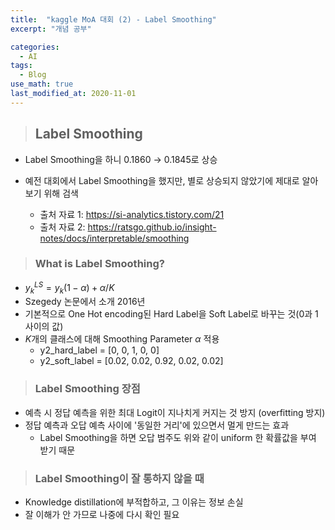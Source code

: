 ```yaml
---
title:  "kaggle MoA 대회 (2) - Label Smoothing"
excerpt: "개념 공부"

categories:
  - AI
tags:
  - Blog
use_math: true
last_modified_at: 2020-11-01
---
```

>## Label Smoothing

* Label Smoothing을 하니 0.1860 → 0.1845로 상승
* 예전 대회에서 Label Smoothing을 했지만, 별로 상승되지 않았기에 제대로 알아보기 위해 검색

	* 출처 자료 1: <https://si-analytics.tistory.com/21>
	* 출처 자료 2: <https://ratsgo.github.io/insight-notes/docs/interpretable/smoothing>

> ### What is Label Smoothing?

* $y_{k}^{LS} = y_k(1-\alpha) + \alpha/K$
* Szegedy 논문에서 소개 2016년
* 기본적으로 One Hot encoding된 Hard Label을 Soft Label로 바꾸는 것(0과 1사이의 값)
* $K$개의 클래스에 대해 Smoothing Parameter $\alpha$ 적용
	* y2_hard_label = [0, 0, 1, 0, 0]
	* y2_soft_label = [0.02, 0.02, 0.92, 0.02, 0.02]

> ### Label Smoothing 장점

* 예측 시 정답 예측을 위한 최대 Logit이 지나치게 커지는 것 방지 (overfitting 방지)
* 정답 예측과 오답 예측 사이에 '동일한 거리'에 있으면서 멀게 만드는 효과
	* Label Smoothing을 하면 오답 범주도 위와 같이 uniform 한 확률값을 부여 받기 때문

> ### Label Smoothing이 잘 통하지 않을 때
* Knowledge distillation에 부적합하고, 그 이유는 정보 손실
* 잘 이해가 안 가므로 나중에 다시 확인 필요